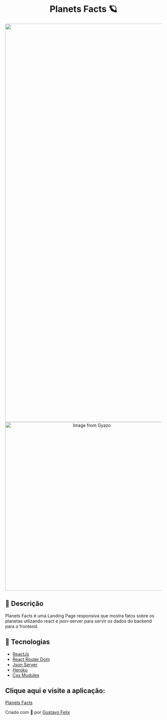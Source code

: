 <div align='center'>
<h1 ali>Planets Facts 🪐</h1>
</div>
<div align='center'>
  <a href="https://gyazo.com/76c5eabaa33709c0db0874b04220b95e"><img src="https://i.gyazo.com/76c5eabaa33709c0db0874b04220b95e.gif" alt="Image from Gyazo" width="1280"/></a>
  <a href="https://gyazo.com/36e33c1259ef7e6854a66574664d90a5"><img src="https://i.gyazo.com/36e33c1259ef7e6854a66574664d90a5.gif" alt="Image from Gyazo" width="542"/></a>
</div>

<h2>🔖 Descrição</h2>

<p>Planets Facts é uma Landing Page responsiva que mostra fatos sobre os planetas utlizando react e json-server para servir os dados do backend para o frontend.</p>

<h2>🚀 Tecnologias</h2>

<ul>
    <li><a href="https://reactjs.org/" target="_blank">ReactJs</a></li>
    <li><a href="https://v5.reactrouter.com/web/guides/quick-start" target="_blank">React Router Dom</a></li>
    <li><a href="https://www.npmjs.com/package/json-server" target="_blank">Json Server</a></li>
    <li><a href="https://id.heroku.com/login" target="_blank">Heroku</a></li>
    <li><a href="https://github.com/css-modules/css-modules" target="_blank">Css Mudules</a></li>
</ul>

<h2>Clique aqui e visite a aplicação:</h2>
<a href="https://planetsfactvite.netlify.app/planets/mercury" target="_blank">Planets Facts</a>

Criado com 💙 por <a href="https://github.com/guusfelix2015/" target="_blank">Gustavo Felix</a></p>
